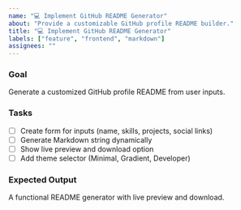 ```yaml
---
name: "💻 Implement GitHub README Generator"
about: "Provide a customizable GitHub profile README builder."
title: "💻 Implement GitHub README Generator"
labels: ["feature", "frontend", "markdown"]
assignees: ""
---
```


### Goal
Generate a customized GitHub profile README from user inputs.

### Tasks
- [ ] Create form for inputs (name, skills, projects, social links)
- [ ] Generate Markdown string dynamically
- [ ] Show live preview and download option
- [ ] Add theme selector (Minimal, Gradient, Developer)

### Expected Output
A functional README generator with live preview and download.
